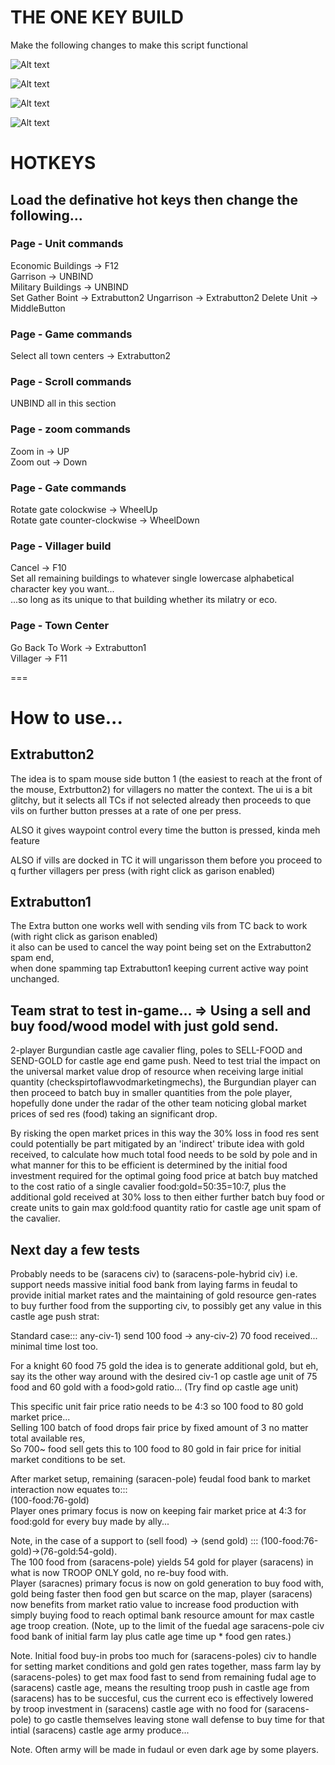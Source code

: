 # THE ONE KEY BUILD

Make the following changes to make this script functional

![Alt text](image.png)  
  
![Alt text](image-1.png)  
  
![Alt text](image-2.png)  
  
![Alt text](image-3.png)  
  
  
# HOTKEYS  
## Load the definative hot keys then change the following...  
  
### Page - Unit commands  
Economic Buildings -> F12  
Garrison -> UNBIND  
Military Buildings -> UNBIND  
Set Gather Boint -> Extrabutton2 
Ungarrison -> Extrabutton2 
Delete Unit -> MiddleButton
  
### Page - Game commands  
Select all town centers -> Extrabutton2  
  
### Page - Scroll commands  
UNBIND all in this section  
  
### Page - zoom commands  
Zoom in -> UP  
Zoom out -> Down  
  
### Page - Gate commands  
Rotate gate colockwise -> WheelUp  
Rotate gate counter-clockwise -> WheelDown  
  
### Page - Villager build  
Cancel -> F10  
Set all remaining buildings to whatever single lowercase alphabetical character key you want...  
...so long as its unique to that building whether its milatry or eco.  

### Page - Town Center  
Go Back To Work -> Extrabutton1  
Villager -> F11  

===

# How to use...
## Extrabutton2  
The idea is to spam mouse side button 1 (the easiest to reach at the front of the mouse, Extrbutton2) for villagers no matter the context.
The ui is a bit glitchy, but it selects all TCs if not selected already then proceeds to que vils on further button presses at a rate of one per press.  
  
ALSO it gives waypoint control every time the button is pressed, kinda meh feature    
  
ALSO if vills are docked in TC it will ungarisson them before you proceed to q further villagers per press (with right click as garison enabled)
  
## Extrabutton1  
The Extra button one works well with sending vils from TC back to work (with right click as garison enabled)  
it also can be used to cancel the way point being set on the Extrabutton2 spam end,  
when done spamming tap Extrabutton1 keeping current active way point unchanged.

## Team strat to test in-game... => Using a sell and buy food/wood model with just gold send.
2-player Burgundian castle age cavalier fling, poles to SELL-FOOD and SEND-GOLD for castle age end game push.
Need to test trial the impact on the universal market value drop of resource when receiving large initial quantity (checkspirtoflawvodmarketingmechs), the Burgundian player can then proceed to batch buy in smaller quantities from the pole player, hopefully done under the radar of the other team noticing global market prices of sed res (food) taking an significant drop.

By risking the open market prices in this way the 30% loss in food res sent could potentially be part mitigated by an 'indirect' tribute idea with gold received, to calculate how much total food needs to be sold by pole and in what manner for this to be efficient is determined by the initial food investment required for the optimal going food price at batch buy matched to the cost ratio of a single cavalier food:gold=50:35=10:7, plus the additional gold received at 30% loss to then either further batch buy food or create units to gain max gold:food quantity ratio for castle age unit spam of the cavalier. 
## 
  
## Next day a few tests
Probably needs to be (saracens civ) to (saracens-pole-hybrid civ) i.e. support needs massive initial food bank from laying farms in feudal to provide initial market rates and the maintaining of gold resource gen-rates to buy further food from the supporting civ, to possibly get any value in this castle age push strat:  
  
Standard case::: any-civ-1) send 100 food -> any-civ-2) 70 food received... minimal time lost too.  
  
For a knight 60 food 75 gold the idea is to generate additional gold, but eh, say its the other way around with the desired civ-1 op castle age unit of 75 food and 60 gold with a food>gold ratio... (Try find op castle age unit)  
  
This specific unit fair price ratio needs to be 4:3 so 100 food to 80 gold market price...  
Selling 100 batch of food drops fair price by fixed amount of 3 no matter total available res,  
So 700~ food sell gets this to 100 food to 80 gold in fair price for initial market conditions to be set.  
  
After market setup, remaining (saracen-pole) feudal food bank to market interaction now equates to:::  
(100-food:76-gold)  
Player ones primary focus is now on keeping fair market price at 4:3 for food:gold for every buy made by ally...   
  
Note, in the case of a support to (sell food) -> (send gold) ::: (100-food:76-gold)->(76-gold:54-gold).  
The 100 food from (saracens-pole) yields 54 gold for player (saracens) in what is now TROOP ONLY gold, no re-buy food with.    
Player (saracnes) primary focus is now on gold generation to buy food with, gold being faster then food gen but scarce on the map, player (saracens) now benefits from market ratio value to increase food production with simply buying food to reach optimal bank resource amount for max castle age troop creation. (Note, up to the limit of the fuedal age saracens-pole civ food bank of initial farm lay plus catle age time up * food gen rates.)
  
Note. Initial food buy-in probs too much for (saracens-poles) civ to handle for setting market conditions and gold gen rates together, mass farm lay by (saracens-poles) to get max food fast to send from remaining fudal age to (saracens) castle age, means the resulting troop push in castle age from (saracens) has to be succesful, cus the current eco is effectively lowered by troop investment in (saracens) castle age with no food for (saracens-pole) to go castle themselves leaving stone wall defense to buy time for that intial (saracens) castle age army produce...  
  
Note. Often army will be made in fudaul or even dark age by some players.           
  
